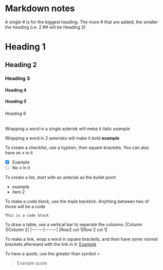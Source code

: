 # Markdown notes

A single # is for the biggest heading. The more # that are added, the smaller the heading (i.e. 2 ## will be Heading 2)
# Heading 1
## Heading 2
### Heading 3
#### Heading 4
##### Heading 5
###### Heading 6

Wrapping a word in a single asterisk will meka it italic *example*

Wrapping a word in 2 asterisks will make it bold **example**

To create a checklist, use a hyphen, then square brackets. You can also have an x in it
 - [x] Example 
 - [ ] No x in it

To create a list, start with an asterisk as the bullet point
* example
* item 2

To make a code block, use the triple backtick. Anything between two of those will be a code
```
This is a code block
```

To draw a table, use a vertical bar to seperate the columns:
|Column 1|Column 2|
|------|------|
|Row2 col 1|Row 2 col 1|

To make a link, wrap a word in square brackets, and then have some normal brackets afterward with the link in it:
[Example](www.google.com)

To have a quote, use the greater than symbol >

> Example quote